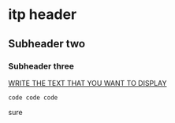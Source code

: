 # itp header
## Subheader two
### Subheader three
[WRITE THE TEXT THAT YOU WANT TO DISPLAY](https://canvas.berklee.edu/courses/37466)

`
code
code
code
`

 sure